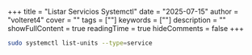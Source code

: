 +++
title = "Listar Servicios Systemctl"
date = "2025-07-15"
author = "volteret4"
cover = ""
tags = [""]
keywords = [""]
description = ""
showFullContent = true
readingTime = true
hideComments = false
+++



```bash
sudo systemctl list-units --type=service
```

